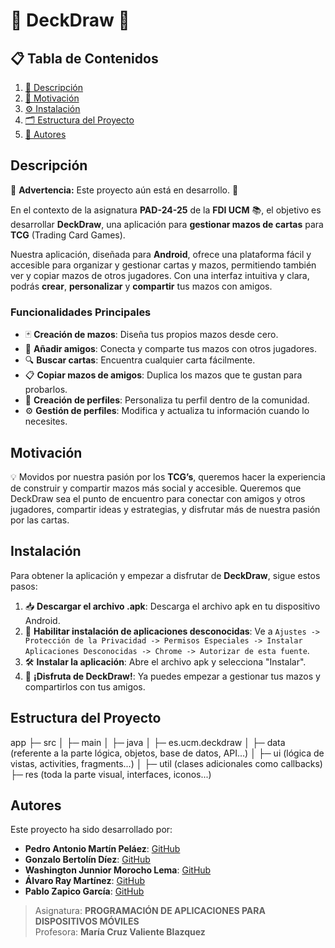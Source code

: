 # 🎴 DeckDraw 🎴

## 📋 Tabla de Contenidos
1. [📜 Descripción](#descripción)
2. [🎯 Motivación](#motivación)
3. [⚙️ Instalación](#instalación)
4. [🗂️ Estructura del Proyecto](#estructura-del-proyecto)
5. [👥 Autores](#autores)

## Descripción
🚧 **Advertencia:** Este proyecto aún está en desarrollo. 🚧

En el contexto de la asignatura **PAD-24-25** de la **FDI UCM** 📚, el objetivo es desarrollar **DeckDraw**, una aplicación para **gestionar mazos de cartas** para **TCG** (Trading Card Games).

Nuestra aplicación, diseñada para **Android**, ofrece una plataforma fácil y accesible para organizar y gestionar cartas y mazos, permitiendo también ver y copiar mazos de otros jugadores. Con una interfaz intuitiva y clara, podrás **crear**, **personalizar** y **compartir** tus mazos con amigos.

### Funcionalidades Principales
- 🃏 **Creación de mazos**: Diseña tus propios mazos desde cero.
- 👥 **Añadir amigos**: Conecta y comparte tus mazos con otros jugadores.
- 🔍 **Buscar cartas**: Encuentra cualquier carta fácilmente.
- 📋 **Copiar mazos de amigos**: Duplica los mazos que te gustan para probarlos.
- 👤 **Creación de perfiles**: Personaliza tu perfil dentro de la comunidad.
- ⚙️ **Gestión de perfiles**: Modifica y actualiza tu información cuando lo necesites.

## Motivación
💡 Movidos por nuestra pasión por los **TCG’s**, queremos hacer la experiencia de construir y compartir mazos más social y accesible. Queremos que DeckDraw sea el punto de encuentro para conectar con amigos y otros jugadores, compartir ideas y estrategias, y disfrutar más de nuestra pasión por las cartas.

## Instalación
Para obtener la aplicación y empezar a disfrutar de **DeckDraw**, sigue estos pasos:

1. 📥 **Descargar el archivo .apk**: Descarga el archivo apk en tu dispositivo Android.
2. 🔐 **Habilitar instalación de aplicaciones desconocidas**: Ve a `Ajustes -> Protección de la Privacidad -> Permisos Especiales -> Instalar Aplicaciones Desconocidas -> Chrome -> Autorizar de esta fuente`.
3. 🛠️ **Instalar la aplicación**: Abre el archivo apk y selecciona "Instalar".
4. 🎉 **¡Disfruta de DeckDraw!**: Ya puedes empezar a gestionar tus mazos y compartirlos con tus amigos.

## Estructura del Proyecto
app ├─ src │ ├─ main │ ├─ java │ ├─ es.ucm.deckdraw │ ├─ data (referente a la parte lógica, objetos, base de datos, API...) │ ├─ ui (lógica de vistas, activities, fragments...) │ ├─ util (clases adicionales como callbacks) ├─ res (toda la parte visual, interfaces, iconos...)     

## Autores
Este proyecto ha sido desarrollado por:
- **Pedro Antonio Martín Peláez**: [GitHub](https://github.com/PedroAMP22)
- **Gonzalo Bertolín Díez**: [GitHub](https://github.com/gonzalete1)
- **Washington Junnior Morocho Lema**: [GitHub](https://github.com/Washing-Mr8)
- **Álvaro Ray Martínez**: [GitHub](https://github.com/alvaroray)
- **Pablo Zapico García**: [GitHub](https://github.com/pzapico23)

> Asignatura: **PROGRAMACIÓN DE APLICACIONES PARA DISPOSITIVOS MÓVILES**  
> Profesora: **María Cruz Valiente Blazquez**
